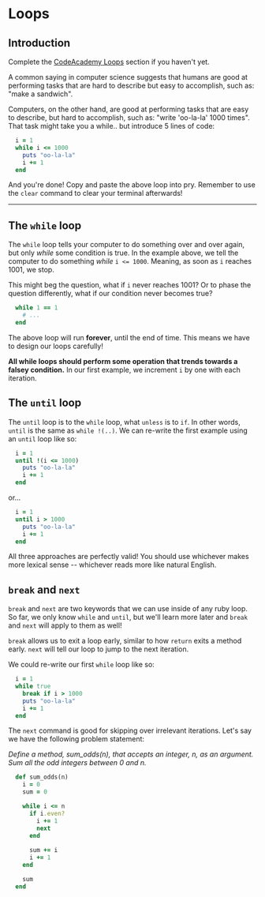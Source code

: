 # Loops

## Introduction

Complete the [CodeAcademy Loops][Loops] section if you haven't yet.


A common saying in computer science suggests that humans are good at performing tasks that are hard to describe but easy to accomplish, such as: "make a sandwich".

Computers, on the other hand, are good at performing tasks that are easy to describe, but hard to accomplish, such as: "write 'oo-la-la' 1000 times". That task might take you a while.. but introduce 5 lines of code:

  ```ruby
    i = 1
    while i <= 1000
      puts "oo-la-la"
      i += 1
    end
  ```

And you're done! Copy and paste the above loop into pry. Remember to use the `clear` command to clear your terminal afterwards!


[Loops]: https://www.codecademy.com/courses/ruby-beginner-en-XYcN1/0/1?curriculum_id=5059f8619189a5000201fbcb
---

## The `while` loop

The `while` loop tells your computer to do something over and over again, but only *while* some condition is true. In the example above, we tell the computer to do something *while* `i <= 1000`. Meaning, as soon as `i` reaches 1001, we stop.

This might beg the question, what if `i` never reaches 1001? Or to phase the question differently, what if our condition never becomes true?

  ```ruby
    while 1 == 1
      # ...
    end
  ```

The above loop will run **forever**, until the end of time. This means we have to design our loops carefully!

**All while loops should perform some operation that trends towards a falsey condition.** In our first example, we increment `i` by one with each iteration.

## The `until` loop

The `until` loop is to the `while` loop, what `unless` is to `if`. In other words, `until` is the same as `while !(..)`. We can re-write the first example using an `until` loop like so:

  ```ruby
    i = 1
    until !(i <= 1000)
      puts "oo-la-la"
      i += 1
    end
  ```

or...

```ruby
  i = 1
  until i > 1000
    puts "oo-la-la"
    i += 1
  end
```

All three approaches are perfectly valid! You should use whichever makes more lexical sense -- whichever reads more like natural English.

## `break` and `next`

`break` and `next` are two keywords that we can use inside of any ruby loop. So far, we only know `while` and `until`, but we'll learn more later and `break` and `next` will apply to them as well!

`break` allows us to exit a loop early, similar to how `return` exits a method early.
`next` will tell our loop to jump to the next iteration.


We could re-write our first `while` loop like so:

  ```ruby
    i = 1
    while true
      break if i > 1000
      puts "oo-la-la"
      i += 1
    end
  ```

The `next` command is good for skipping over irrelevant iterations. Let's say we have the following problem statement:

  *Define a method, sum_odds(n), that accepts an integer, n, as an argument. Sum all the odd integers between 0 and n.*

  ```ruby
    def sum_odds(n)
      i = 0
      sum = 0

      while i <= n
        if i.even?
          i += 1
          next
        end
          
        sum += i
        i += 1    
      end

      sum
    end
  ```
